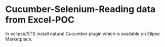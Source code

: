 # Cucumber-Selenium-Reading data from Excel-POC

In eclipse/STS install natural Cucumber plugin which is available on Elipse Marketplace.
